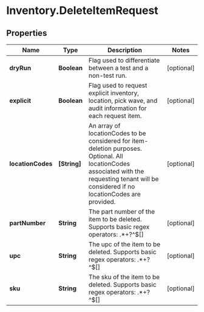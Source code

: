 # Inventory.DeleteItemRequest

## Properties

Name | Type | Description | Notes
------------ | ------------- | ------------- | -------------
**dryRun** | **Boolean** | Flag used to differentiate between a test and a non-test run. | [optional] 
**explicit** | **Boolean** | Flag used to request explicit inventory, location, pick wave, and audit information for each request item. | [optional] 
**locationCodes** | **[String]** | An array of locationCodes to be considered for item-deletion purposes. Optional.     All locationCodes associated with the requesting tenant will be considered if no locationCodes are provided. | [optional] 
**partNumber** | **String** | The part number of the item to be deleted. Supports basic regex operators: .*+?^$[] | [optional] 
**upc** | **String** | The upc of the item to be deleted. Supports basic regex operators: .*+?^$[] | [optional] 
**sku** | **String** | The sku of the item to be deleted. Supports basic regex operators: .*+?^$[] | [optional] 



